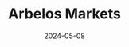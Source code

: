 ---  
layout: startup_page  
title: "Arbelos Markets"  
id: "arbelos.xyz"  
permalink: "/arbelosmarketsarbelos.xyz05082024/"  
website: "https://arbelos.xyz/"  
funding_round: "Seed"  
funding_amount: "$28M"  
investors: "Dragonfly Capital, Room40 Ventures, Selini Capital, Breed VC, FalconX, Circle Ventures, Paxos, P2 Ventures, Deribit, Chorus One, StarkWare, Immutable, Aevo, Cega, Talos, Amberdata, Framework"  
about: "Arbelos Markets is a principal liquidity provider in crypto derivatives markets, focusing on building transparent trading infrastructure. They offer bilateral and on-exchange liquidity in options and futures products, utilizing a proprietary Transparency Engine to provide provable trust and risk insights to counterparties. This addresses the growing need for trusted liquidity in the evolving crypto market."  
markets: "Fintech, Crypto, Derivatives, Financial Services"  
hq: "New York, New York, United States"  
founded_year: "2023"  
linkedin: "https://www.linkedin.com/company/arbelos-markets"  
twitter: "https://twitter.com/Arbelosxyz"  
instagram: ""  
facebook: ""  
crunchbase: "https://www.crunchbase.com/organization/arbelos-markets"  
pitchbook: "https://pitchbook.com/profiles/company/597182-95"  

date_display: "08-May-2024"  
date: "2024-05-08"

# SEO Optimization  
meta_title: "Arbelos Markets - Seed Funding ($28M)"  
meta_description: "Arbelos Markets, Arbelos Markets is a principal liquidity provider in crypto derivatives markets, focusing on building transparent trading infrastructure. They offer b..."  
meta_keywords: "Arbelos Markets, Fintech, Crypto, Derivatives, Financial Services, Seed funding"  
canonical_url: "https://startup.projectstartups.com/arbelosmarketsarbelos.xyz05082024/"  
---